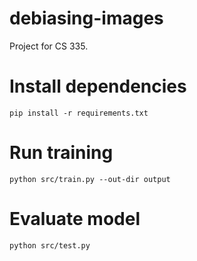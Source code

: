 # debiasing-images
Project for CS 335.


# Install dependencies
```
pip install -r requirements.txt
```

# Run training
```
python src/train.py --out-dir output
```


# Evaluate model
```
python src/test.py
```
